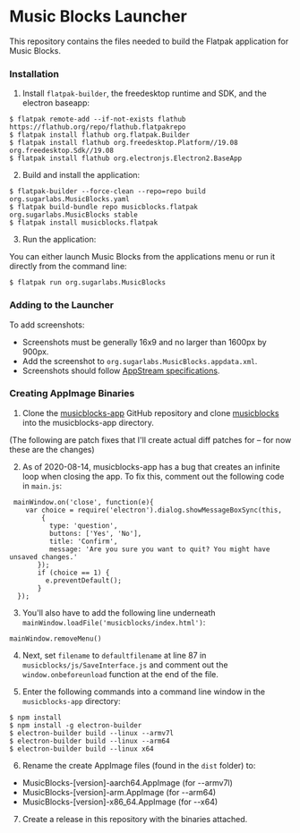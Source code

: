 Music Blocks Launcher
============

This repository contains the files needed to build the Flatpak application for Music Blocks.

### Installation
1. Install `flatpak-builder`, the freedesktop runtime and SDK, and the electron baseapp:

```
$ flatpak remote-add --if-not-exists flathub https://flathub.org/repo/flathub.flatpakrepo
$ flatpak install flathub org.flatpak.Builder
$ flatpak install flathub org.freedesktop.Platform//19.08 org.freedesktop.Sdk//19.08
$ flatpak install flathub org.electronjs.Electron2.BaseApp
```

2. Build and install the application:

```
$ flatpak-builder --force-clean --repo=repo build org.sugarlabs.MusicBlocks.yaml
$ flatpak build-bundle repo musicblocks.flatpak org.sugarlabs.MusicBlocks stable
$ flatpak install musicblocks.flatpak
```

3. Run the application:

You can either launch Music Blocks from the applications menu or run it directly from the command line:
```
$ flatpak run org.sugarlabs.MusicBlocks
```

### Adding to the Launcher
To add screenshots:
* Screenshots must be generally 16x9 and no larger than 1600px by 900px.
* Add the screenshot to `org.sugarlabs.MusicBlocks.appdata.xml`.
* Screenshots should follow [AppStream specifications](https://www.freedesktop.org/software/appstream/docs/sect-Metadata-Application.html#tag-dapp-screenshots).

### Creating AppImage Binaries
1. Clone the [musicblocks-app](https://github.com/srevinsaju/musicblocks-app) GitHub repository and clone [musicblocks](https://github.com/sugarlabs/musicblocks.git) into the musicblocks-app directory.

(The following are patch fixes that I'll create actual diff patches for – for now these are the changes)

2. As of 2020-08-14, musicblocks-app has a bug that creates an infinite loop when closing the app. To fix this, comment out the following code in `main.js`:

```
 mainWindow.on('close', function(e){
    var choice = require('electron').dialog.showMessageBoxSync(this,
        {
          type: 'question',
          buttons: ['Yes', 'No'],
          title: 'Confirm',
          message: 'Are you sure you want to quit? You might have unsaved changes.'
       });
       if (choice == 1) {
         e.preventDefault();
       }
  });
  ```
  
  3. You'll also have to add the following line underneath `mainWindow.loadFile('musicblocks/index.html')`:
  
  ```
  mainWindow.removeMenu()
  ```
  
  4. Next, set `filename` to `defaultfilename` at line 87 in `musicblocks/js/SaveInterface.js` and comment out the `window.onbeforeunload` function at the end of the file.
  
  5. Enter the following commands into a command line window in the `musicblocks-app` directory:
  
  ```
  $ npm install
  $ npm install -g electron-builder
  $ electron-builder build --linux --armv7l
  $ electron-builder build --linux --arm64
  $ electron-builder build --linux x64
  ```
  
  6. Rename the create AppImage files (found in the `dist` folder) to:
  * MusicBlocks-[version]-aarch64.AppImage (for --armv7l)
  * MusicBlocks-[version]-arm.AppImage (for --arm64)
  * MusicBlocks-[version]-x86_64.AppImage (for --x64)
  
  7. Create a release in this repository with the binaries attached.
